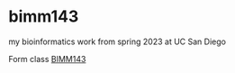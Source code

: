 # bimm143
my bioinformatics work from spring 2023 at UC San Diego

Form class [BIMM143](https://bioboot.github.io/bimm143_S23/)
